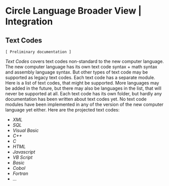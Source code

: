 ﻿Circle Language Broader View | Integration
==========================================

Text Codes
----------

`[ Preliminary documentation ]`

*Text Codes* covers text codes non-standard to the new computer language. The new computer language has its own text code syntax + math syntax and assembly language syntax. But other types of text code may be supported as legacy text codes. Each text code has a separate module. Here is a list of text codes, that might be supported. More languages may be added in the future, but there may also be languages in the list, that will never be supported at all. Each text code has its own folder, but hardly any documentation has been written about text codes yet. No text code modules have been implemented in any of the version of the new computer language yet either. Here are the projected text codes:

- *XML*
- *SQL*
- *Visual Basic*
- *C++*
- *C*
- *HTML*
- *Javascript*
- *VB Script*
- *Basic*
- *Cobol*
- *Fortran*
- *...*